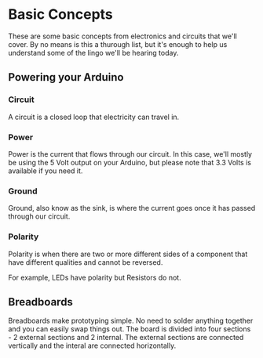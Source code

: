 # Basic Concepts

These are some basic concepts from electronics and circuits that we'll cover.
By no means is this a thurough list, but it's enough to help us understand some
of the lingo we'll be hearing today.

## Powering your Arduino

### Circuit

A circuit is a closed loop that electricity can travel in.

### Power

Power is the current that flows through our circuit.  In this case, we'll mostly
be using the 5 Volt output on your Arduino, but please note that 3.3 Volts is
available if you need it.

### Ground

Ground, also know as the sink, is where the current goes once it has passed
through our circuit.

### Polarity

Polarity is when there are two or more different sides of a component that have
different qualities and cannot be reversed.

For example, LEDs have polarity but Resistors do not.

## Breadboards

Breadboards make prototyping simple.  No need to solder anything together and
you can easily swap things out.  The board is divided into four sections - 2
external sections and 2 internal.  The external sections are connected
vertically and the interal are connected horizontally.
